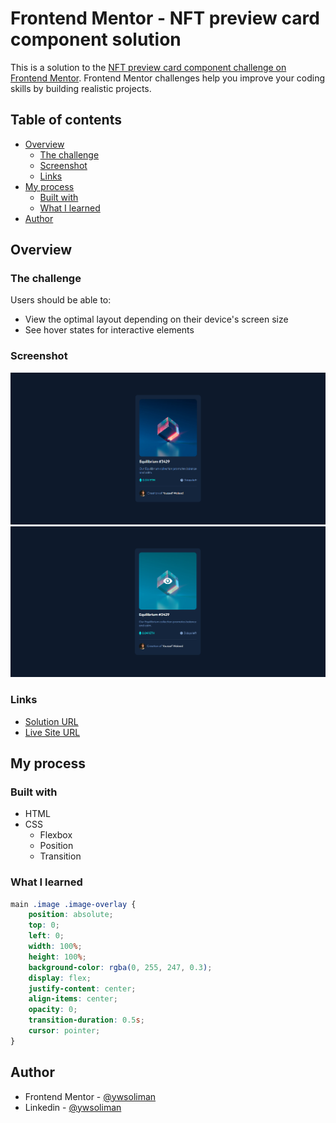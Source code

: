 # Frontend Mentor - NFT preview card component solution

This is a solution to the [NFT preview card component challenge on Frontend Mentor](https://www.frontendmentor.io/challenges/nft-preview-card-component-SbdUL_w0U). Frontend Mentor challenges help you improve your coding skills by building realistic projects.

## Table of contents

-   [Overview](#overview)
    -   [The challenge](#the-challenge)
    -   [Screenshot](#screenshot)
    -   [Links](#links)
-   [My process](#my-process)
    -   [Built with](#built-with)
    -   [What I learned](#what-i-learned)
-   [Author](#author)

## Overview

### The challenge

Users should be able to:

-   View the optimal layout depending on their device's screen size
-   See hover states for interactive elements

### Screenshot

![](./screenshots/nft.png)
![](./screenshots/nft-active.png)

### Links

-   [Solution URL](https://github.com/ywsoliman/nft-preview-card-component)
-   [Live Site URL](https://ywsoliman.github.io/nft-preview-card-component/)

## My process

### Built with

-   HTML
-   CSS
    -   Flexbox
    -   Position
    -   Transition

### What I learned

```css
main .image .image-overlay {
    position: absolute;
    top: 0;
    left: 0;
    width: 100%;
    height: 100%;
    background-color: rgba(0, 255, 247, 0.3);
    display: flex;
    justify-content: center;
    align-items: center;
    opacity: 0;
    transition-duration: 0.5s;
    cursor: pointer;
}
```

## Author

-   Frontend Mentor - [@ywsoliman](https://www.frontendmentor.io/profile/ywsoliman)
-   Linkedin - [@ywsoliman](https://www.linkedin.com/in/ywsoliman/)
